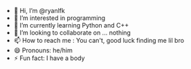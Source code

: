 - 👋 Hi, I’m @ryanlfk
- 👀 I’m interested in programming
- 🌱 I’m currently learning Python and C++
- 💞️ I’m looking to collaborate on ... nothing
- 📫 How to reach me : You can't, good luck finding me lil bro
- 😄 Pronouns: he/him
- ⚡ Fun fact: I have a body 

<!---
ryanlfk/ryanlfk is a ✨ special ✨ repository because its `README.md` (this file) appears on your GitHub profile.
You can click the Preview link to take a look at your changes.
--->
